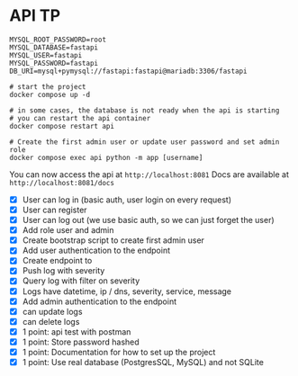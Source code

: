 # API TP 

```shell
MYSQL_ROOT_PASSWORD=root
MYSQL_DATABASE=fastapi
MYSQL_USER=fastapi
MYSQL_PASSWORD=fastapi
DB_URI=mysql+pymysql://fastapi:fastapi@mariadb:3306/fastapi
```


```shell
# start the project
docker compose up -d

# in some cases, the database is not ready when the api is starting
# you can restart the api container
docker compose restart api

# Create the first admin user or update user password and set admin role
docker compose exec api python -m app [username]
```

You can now access the api at `http://localhost:8081`
Docs are available at `http://localhost:8081/docs`


- [x] User can log in (basic auth, user login on every request)
- [x] User can register
- [x] User can log out (we use basic auth, so we can just forget the user)
- [x] Add role user and admin
- [x] Create bootstrap script to create first admin user
- [x] Add user authentication to the endpoint
- [x] Create endpoint to
- [x] Push log with severity
- [x] Query log with filter on severity
- [x] Logs have datetime, ip / dns, severity, service, message
- [x] Add admin authentication to the endpoint
- [x] can update logs
- [x] can delete logs
- [x] 1 point: api test with postman
- [x] 1 point: Store password hashed
- [x] 1 point: Documentation for how to set up the project
- [x] 1 point: Use real database (PostgresSQL, MySQL) and not SQLite
